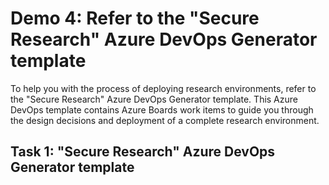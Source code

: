 # **Demo 4: Refer to the "Secure Research" Azure DevOps Generator template**

To help you with the process of deploying research environments, refer to the "Secure Research" Azure DevOps Generator template. This Azure DevOps template contains Azure Boards work items to guide you through the design decisions and deployment of a complete research environment.

## **Task 1: "Secure Research" Azure DevOps Generator template**